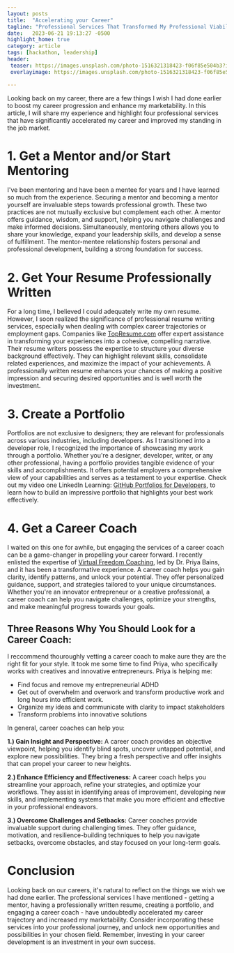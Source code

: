 ```yaml
---
layout: posts
title:  "Accelerating your Career"
tagline: "Professional Services That Transformed My Professional Viability"
date:   2023-06-21 19:13:27 -0500
highlight_home: true
category: article
tags: [hackathon, leadership]
header:
 teaser: https://images.unsplash.com/photo-1516321318423-f06f85e504b3?ixlib=rb-4.0.3&ixid=M3wxMjA3fDB8MHxwaG90by1wYWdlfHx8fGVufDB8fHx8fA%3D%3D&auto=format&fit=crop&w=2970&q=80
 overlayimage: https://images.unsplash.com/photo-1516321318423-f06f85e504b3?ixlib=rb-4.0.3&ixid=M3wxMjA3fDB8MHxwaG90by1wYWdlfHx8fGVufDB8fHx8fA%3D%3D&auto=format&fit=crop&w=2970&q=80

---
```

Looking back on my career, there are a few things I wish I had done earlier to boost my career progression and enhance my marketability. In this article, I will share my experience and highlight four professional services that have significantly accelerated my career and improved my standing in the job market.

# 1. Get a Mentor and/or Start Mentoring
I've been mentoring and have been a mentee for years and I have learned so much from the experience. Securing a mentor and becoming a mentor yourself are invaluable steps towards professional growth.  These two practices are not mutually exclusive but complement each other. A mentor offers guidance, wisdom, and support, helping you navigate challenges and make informed decisions. Simultaneously, mentoring others allows you to share your knowledge, expand your leadership skills, and develop a sense of fulfillment. The mentor-mentee relationship fosters personal and professional development, building a strong foundation for success.

# 2. Get Your Resume Professionally Written
For a long time, I believed I could adequately write my own resume. However, I soon realized the significance of professional resume writing services, especially when dealing with complex career trajectories or employment gaps. Companies like [TopResume.com](http://topresume.com) offer expert assistance in transforming your experiences into a cohesive, compelling narrative. Their resume writers possess the expertise to structure your diverse background effectively. They can highlight relevant skills, consolidate related experiences, and maximize the impact of your achievements. A professionally written resume enhances your chances of making a positive impression and securing desired opportunities and is well worth the investment.

# 3. Create a Portfolio
Portfolios are not exclusive to designers; they are relevant for professionals across various industries, including developers. As I transitioned into a developer role, I recognized the importance of showcasing my work through a portfolio. Whether you're a designer, developer, writer, or any other professional, having a portfolio provides tangible evidence of your skills and accomplishments. It offers potential employers a comprehensive view of your capabilities and serves as a testament to your expertise. Check out my video one LinkedIn Learning: [GitHub Portfolios for Developers](), to learn how to build an impressive portfolio that highlights your best work effectively.

# 4. Get a Career Coach
I waited on this one for awhile, but engaging the services of a career coach can be a game-changer in propelling your career forward. I recently enlisted the expertise of [Virtual Freedom Coaching](http://www.vfcoaching.com), led by Dr. Priya Bains, and it has been a transformative experience. A career coach helps you gain clarity, identify patterns, and unlock your potential. They offer personalized guidance, support, and strategies tailored to your unique circumstances. Whether you're an innovator entrepreneur or a creative professional, a career coach can help you navigate challenges, optimize your strengths, and make meaningful progress towards your goals. 

## Three Reasons Why You Should Look for a Career Coach:
I reccommend thouroughly vetting a career coach to make aure they are the right fit for your style. It took me some time to find Priya, who specifically works with creatives and innovative entrepreneurs. Priya is helping me:

* Find focus and remove my entrepreneurial ADHD
* Get out of overwhelm and overwork and transform productive work and long hours into efficient work.
* Organize my ideas and communicate with clarity to impact stakeholders
* Transform problems into innovative solutions

In general, career coaches can help you:

**1.) Gain Insight and Perspective:** A career coach provides an objective viewpoint, helping you identify blind spots, uncover untapped potential, and explore new possibilities. They bring a fresh perspective and offer insights that can propel your career to new heights.

**2.) Enhance Efficiency and Effectiveness:** A career coach helps you streamline your approach, refine your strategies, and optimize your workflows. They assist in identifying areas of improvement, developing new skills, and implementing systems that make you more efficient and effective in your professional endeavors.

**3.) Overcome Challenges and Setbacks:** Career coaches provide invaluable support during challenging times. They offer guidance, motivation, and resilience-building techniques to help you navigate setbacks, overcome obstacles, and stay focused on your long-term goals.

# Conclusion
Looking back on our careers, it's natural to reflect on the things we wish we had done earlier. The professional services I have mentioned - getting a mentor, having a professionally written resume, creating a portfolio, and engaging a career coach - have undoubtedly accelerated my career trajectory and increased my marketability. Consider incorporating these services into your professional journey, and unlock new opportunities and possibilities in your chosen field. Remember, investing in your career development is an investment in your own success.